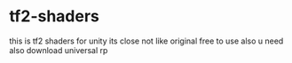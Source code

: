 # tf2-shaders
this is tf2 shaders for unity its close not like original free to use
also u need also download universal rp
